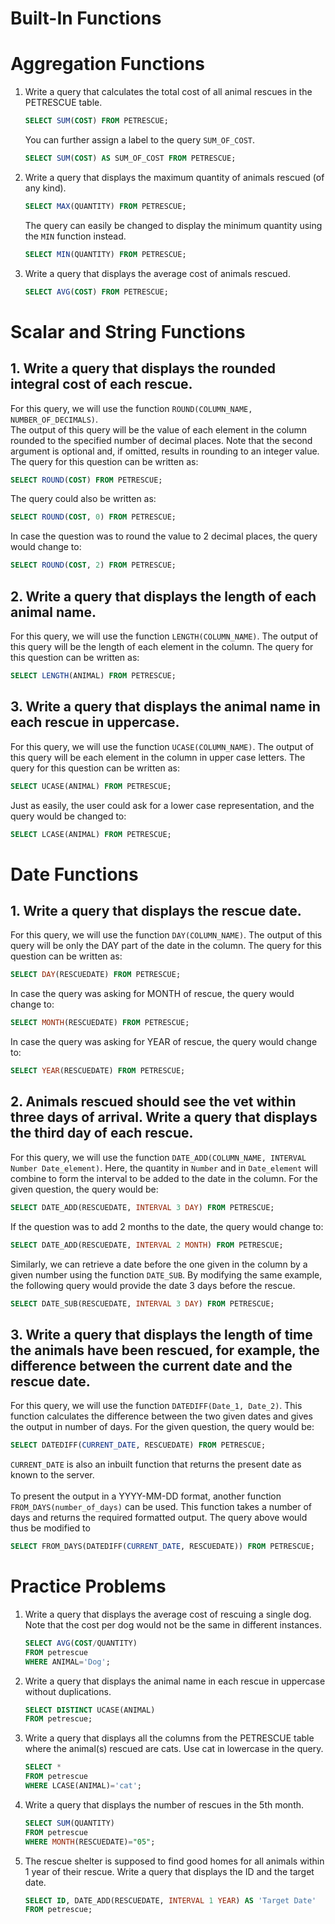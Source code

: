 Built-In Functions
==================

# Aggregation Functions
1. Write a query that calculates the total cost of all animal rescues in the PETRESCUE table.
    ```sql
    SELECT SUM(COST) FROM PETRESCUE;
    ```
    You can further assign a label to the query `SUM_OF_COST`.
    ```sql
    SELECT SUM(COST) AS SUM_OF_COST FROM PETRESCUE;
    ```
2. Write a query that displays the maximum quantity of animals rescued (of any kind).
    ```sql
    SELECT MAX(QUANTITY) FROM PETRESCUE;
    ```
    The query can easily be changed to display the minimum quantity using the `MIN` function instead.
    ```sql
    SELECT MIN(QUANTITY) FROM PETRESCUE;
    ```

3. Write a query that displays the average cost of animals rescued.
    ```sql
    SELECT AVG(COST) FROM PETRESCUE;
    ```

# Scalar and String Functions
## 1. Write a query that displays the rounded integral cost of each rescue.
For this query, we will use the function `ROUND(COLUMN_NAME, NUMBER_OF_DECIMALS)`. \
The output of this query will be the value of each element in the column rounded to the specified number of decimal places. Note that the second argument is optional and, if omitted, results in rounding to an integer value. The query for this question can be written as:
```sql
SELECT ROUND(COST) FROM PETRESCUE;
```
The query could also be written as:
```sql
SELECT ROUND(COST, 0) FROM PETRESCUE;
```
In case the question was to round the value to 2 decimal places, the query would change to:
```sql
SELECT ROUND(COST, 2) FROM PETRESCUE;
```
## 2. Write a query that displays the length of each animal name.
For this query, we will use the function `LENGTH(COLUMN_NAME)`. The output of this query will be the length of each element in the column. The query for this question can be written as:
```sql
SELECT LENGTH(ANIMAL) FROM PETRESCUE;
```
## 3. Write a query that displays the animal name in each rescue in uppercase.
For this query, we will use the function `UCASE(COLUMN_NAME)`. The output of this query will be each element in the column in upper case letters. The query for this question can be written as:
```sql
SELECT UCASE(ANIMAL) FROM PETRESCUE;
```
Just as easily, the user could ask for a lower case representation, and the query would be changed to:
```sql
SELECT LCASE(ANIMAL) FROM PETRESCUE;
```

# Date Functions
## 1. Write a query that displays the rescue date.
For this query, we will use the function `DAY(COLUMN_NAME)`. The output of this query will be only the DAY part of the date in the column. The query for this question can be written as:
```sql
SELECT DAY(RESCUEDATE) FROM PETRESCUE;
```
In case the query was asking for MONTH of rescue, the query would change to:
```sql
SELECT MONTH(RESCUEDATE) FROM PETRESCUE;
```
In case the query was asking for YEAR of rescue, the query would change to:
```sql
SELECT YEAR(RESCUEDATE) FROM PETRESCUE;
```
## 2. Animals rescued should see the vet within three days of arrival. Write a query that displays the third day of each rescue.
For this query, we will use the function `DATE_ADD(COLUMN_NAME, INTERVAL Number Date_element)`. Here, the quantity in `Number` and in `Date_element` will combine to form the interval to be added to the date in the column. For the given question, the query would be:
```sql
SELECT DATE_ADD(RESCUEDATE, INTERVAL 3 DAY) FROM PETRESCUE;
```
If the question was to add 2 months to the date, the query would change to:
```sql
SELECT DATE_ADD(RESCUEDATE, INTERVAL 2 MONTH) FROM PETRESCUE;
```
Similarly, we can retrieve a date before the one given in the column by a given number using the function `DATE_SUB`. By modifying the same example, the following query would provide the date 3 days before the rescue.
```sql
SELECT DATE_SUB(RESCUEDATE, INTERVAL 3 DAY) FROM PETRESCUE;
```
## 3. Write a query that displays the length of time the animals have been rescued, for example, the difference between the current date and the rescue date.
For this query, we will use the function `DATEDIFF(Date_1, Date_2)`. This function calculates the difference between the two given dates and gives the output in number of days. For the given question, the query would be:
```sql
SELECT DATEDIFF(CURRENT_DATE, RESCUEDATE) FROM PETRESCUE;
```
`CURRENT_DATE` is also an inbuilt function that returns the present date as known to the server. \
<br>
To present the output in a YYYY-MM-DD format, another function `FROM_DAYS(number_of_days)` can be used. This function takes a number of days and returns the required formatted output. The query above would thus be modified to
```sql
SELECT FROM_DAYS(DATEDIFF(CURRENT_DATE, RESCUEDATE)) FROM PETRESCUE;
```

# Practice Problems
1. Write a query that displays the average cost of rescuing a single dog. Note that the cost per dog would not be the same in different instances.
    ```sql
    SELECT AVG(COST/QUANTITY)
    FROM petrescue
    WHERE ANIMAL='Dog';
    ```
1. Write a query that displays the animal name in each rescue in uppercase without duplications.
    ```sql
    SELECT DISTINCT UCASE(ANIMAL)
    FROM petrescue;
    ```
1. Write a query that displays all the columns from the PETRESCUE table where the animal(s) rescued are cats. Use cat in lowercase in the query.
    ```sql
    SELECT *
    FROM petrescue
    WHERE LCASE(ANIMAL)='cat';
    ```
1. Write a query that displays the number of rescues in the 5th month.
    ```sql
    SELECT SUM(QUANTITY)
    FROM petrescue
    WHERE MONTH(RESCUEDATE)="05";
    ```
1. The rescue shelter is supposed to find good homes for all animals within 1 year of their rescue. Write a query that displays the ID and the target date.
    ```sql
    SELECT ID, DATE_ADD(RESCUEDATE, INTERVAL 1 YEAR) AS 'Target Date'
    FROM petrescue;
    ```